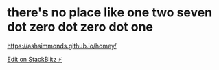 # there's no place like one two seven dot zero dot zero dot one

<https://ashsimmonds.github.io/homey/>

[Edit on StackBlitz ⚡️](https://stackblitz.com/edit/github-r1kbfn)

